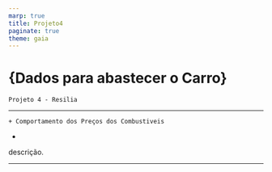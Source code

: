 ```yaml
---
marp: true
title: Projeto4
paginate: true
theme: gaia
---
```

<!-- _class: gaia -->

# {Dados para abastecer o Carro}
    Projeto 4 - Resilia

---

    + Comportamento dos Preços dos Combustiveis

+ <por imagem aki>

descrição.

---
